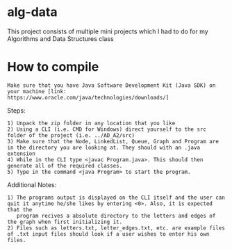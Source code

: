# alg-data
This project consists of multiple mini projects which I had to do for my Algorithms and Data Structures class

# How to compile
	Make sure that you have Java Software Development Kit (Java SDK) on your machine [link: https://www.oracle.com/java/technologies/downloads/]

Steps:

	1) Unpack the zip folder in any location that you like
	2) Using a CLI (i.e. CMD for Windows) direct yourself to the src folder of the project (i.e. ../AD_A2/src)
	3) Make sure that the Node, LinkedList, Queue, Graph and Program are in the directory you are looking at. They should with an .java extension
	4) While in the CLI type <javac Program.java>. This should then generate all of the required classes. 
	5) Type in the command <java Program> to start the program.

Additional Notes:
	
	1) The programs output is displayed on the CLI itself and the user can quit it anytime he/she likes by entering <0>. Also, it is expected that the
	   program recives a absolute directory to the letters and edges of the graph when first initializing it.
	2) Files such as letters.txt, letter_edges.txt, etc. are example files of .txt input files should look if a user wishes to enter his own files.
